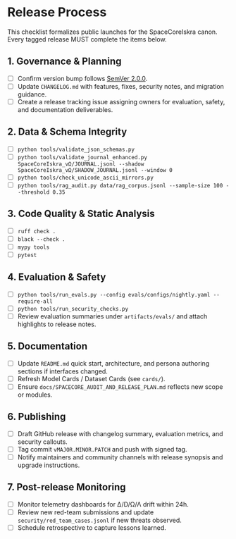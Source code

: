 # Release Process

This checklist formalizes public launches for the SpaceCoreIskra canon. Every tagged release MUST complete the items below.

## 1. Governance & Planning
- [ ] Confirm version bump follows [SemVer 2.0.0](https://semver.org/spec/v2.0.0.html).
- [ ] Update `CHANGELOG.md` with features, fixes, security notes, and migration guidance.
- [ ] Create a release tracking issue assigning owners for evaluation, safety, and documentation deliverables.

## 2. Data & Schema Integrity
- [ ] `python tools/validate_json_schemas.py`
- [ ] `python tools/validate_journal_enhanced.py SpaceCoreIskra_vΩ/JOURNAL.jsonl --shadow SpaceCoreIskra_vΩ/SHADOW_JOURNAL.jsonl --window 0`
- [ ] `python tools/check_unicode_ascii_mirrors.py`
- [ ] `python tools/rag_audit.py data/rag_corpus.jsonl --sample-size 100 --threshold 0.35`

## 3. Code Quality & Static Analysis
- [ ] `ruff check .`
- [ ] `black --check .`
- [ ] `mypy tools`
- [ ] `pytest`

## 4. Evaluation & Safety
- [ ] `python tools/run_evals.py --config evals/configs/nightly.yaml --require-all`
- [ ] `python tools/run_security_checks.py`
- [ ] Review evaluation summaries under `artifacts/evals/` and attach highlights to release notes.

## 5. Documentation
- [ ] Update `README.md` quick start, architecture, and persona authoring sections if interfaces changed.
- [ ] Refresh Model Cards / Dataset Cards (see `cards/`).
- [ ] Ensure `docs/SPACECORE_AUDIT_AND_RELEASE_PLAN.md` reflects new scope or modules.

## 6. Publishing
- [ ] Draft GitHub release with changelog summary, evaluation metrics, and security callouts.
- [ ] Tag commit `vMAJOR.MINOR.PATCH` and push with signed tag.
- [ ] Notify maintainers and community channels with release synopsis and upgrade instructions.

## 7. Post-release Monitoring
- [ ] Monitor telemetry dashboards for ∆/D/Ω/Λ drift within 24h.
- [ ] Review new red-team submissions and update `security/red_team_cases.jsonl` if new threats observed.
- [ ] Schedule retrospective to capture lessons learned.
